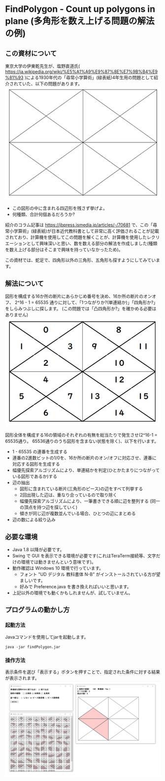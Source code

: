 # FindPolygon - Count up polygons in plane (多角形を数え上げる問題の解法の例)
## この資材について
東京大学の伊東乾先生が、塩野直道氏( https://ja.wikipedia.org/wiki/%E5%A1%A9%E9%87%8E%E7%9B%B4%E9%81%93 )による1930年代の「尋常小学算術」(緑表紙)4年生用の問題として紹介されていた、以下の問題があります。
![図1: 問：](/doc/image/fig1.png) 
- この図形の中に含まれる四辺形を残さず挙げよ。
- 何種類、合計何個あるだろうか?

紹介のコラム記事は https://jbpress.ismedia.jp/articles/-/70681 で、この「尋常小学算術」(緑表紙)が日本近代教科書として非常に高く評価されることが記載されており、計算機を使用してこの問題を解くことが、計算機を使用したレクリエーションとして興味深いと思い、数を数える部分の解法を作成しました(種類を数え上げる部分はそこまで興味を持っていなかったため)。

この資材では、蛇足で、四角形以外の三角形、五角形も探すようにしてみています。

## 解法について
図形を構成する16か所の断片にあらかじめ番号を決め、16か所の断片のオンオフ、 2^16 - 1 = 65535 通りに対して、「1つながりか?(単連結か)」「四角形か?」をしらみつぶしに探します。
(この問題では「凸四角形か?」を確かめる必要はありません)
![図2: 図形を構成する16か所の断片にあらかじめ番号を決める](/doc/image/fig2.png) 

図形全体を構成する16の領域のそれぞれの有無を総当たりで発生させ(2^16-1 = 65535通り。 65536通りのうち図形を含まない状態を除く)、以下を行います。
- 1 - 65535 の連番を生成する
- 連番の2進数ビットの1/0を、16か所の断片のオン/オフに対応させ、連番に対応する図形を生成する
- 幅優先探索アルゴリズムにより、単連結かを判定(ひとかたまりにつながっている図形であるか)する
- 辺の抽出
	- 図形に含まれている断片(三角形のピース)の辺をすべて列挙する
	- 2回出現した辺は、重なり合っているので取り除く
	- 幅優先探索アルゴリズムにより、一筆書きできる順に辺を整列する (同一の頂点を持つ辺を探していく)
	- 傾きが同じ辺が複数並んでいる場合、ひとつの辺にまとめる
- 辺の数による絞り込み

## 必要な環境
- Java 1.8 以降が必要です。
- Swing で GUI を表示できる環境が必要です(これはTeraTerm接続等、文字だけの環境では動きませんという意味です)。
- 動作確認は Windows 10 環境で行っています。
    - フォント "UD デジタル 教科書体 N-B" がインストールされている方が望ましいです。
    - 好みで Preference.java を書き換えればいいと思います。
- 上記以外の環境でも動くかもしれませんが、試していません。

## プログラムの動かし方
### 起動方法
Javaコマンドを使用してjarを起動します。
```
java -jar findPolygon.jar
```

### 操作方法
表示条件を選び「表示する」ボタンを押すことで、指定された条件に対する結果が表示されます。
![図3: 表示されている様子](/doc/image/fig3.png) 

